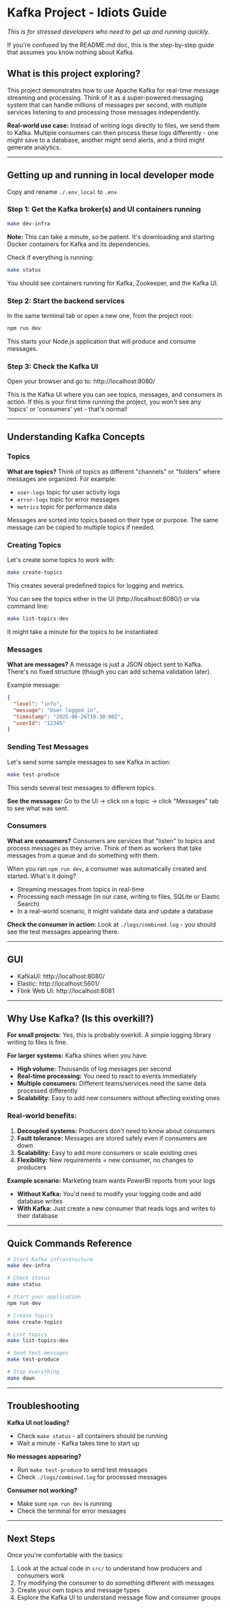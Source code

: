 # Kafka Project - Idiots Guide

_This is for stressed developers who need to get up and running quickly._

If you're confused by the README.md doc, this is the step-by-step guide that assumes you know nothing about Kafka.

## What is this project exploring?

This project demonstrates how to use Apache Kafka for real-time message streaming and processing. Think of it as a super-powered messaging system that can handle millions of messages per second, with multiple services listening to and processing those messages independently.

**Real-world use case:** Instead of writing logs directly to files, we send them to Kafka. Multiple consumers can then process these logs differently - one might save to a database, another might send alerts, and a third might generate analytics.

---

## Getting up and running in local developer mode

Copy and rename `./.env_local` to `.env`

### Step 1: Get the Kafka broker(s) and UI containers running

```bash
make dev-infra
```

**Note:** This can take a minute, so be patient. It's downloading and starting Docker containers for Kafka and its dependencies.

Check if everything is running:

```bash
make status
```

You should see containers running for Kafka, Zookeeper, and the Kafka UI.

### Step 2: Start the backend services

In the same terminal tab or open a new one, from the project root:

```bash
npm run dev
```

This starts your Node.js application that will produce and consume messages.

### Step 3: Check the Kafka UI

Open your browser and go to: http://localhost:8080/

This is the Kafka UI where you can see topics, messages, and consumers in action. If this is your first time running the project, you won't see any 'topics' or 'consumers' yet - that's normal!

---

## Understanding Kafka Concepts

### Topics

**What are topics?** Think of topics as different "channels" or "folders" where messages are organized. For example:

- `user-logs` topic for user activity logs
- `error-logs` topic for error messages
- `metrics` topic for performance data

Messages are sorted into topics based on their type or purpose. The same message can be copied to multiple topics if needed.

### Creating Topics

Let's create some topics to work with:

```bash
make create-topics
```

This creates several predefined topics for logging and metrics.

You can see the topics either in the UI (http://localhost:8080/) or via command line:

```bash
make list-topics-dev
```

It might take a minute for the topics to be instantiated

### Messages

**What are messages?** A message is just a JSON object sent to Kafka. There's no fixed structure (though you can add schema validation later).

Example message:

```json
{
  "level": "info",
  "message": "User logged in",
  "timestamp": "2025-06-26T10:30:00Z",
  "userId": "12345"
}
```

### Sending Test Messages

Let's send some sample messages to see Kafka in action:

```bash
make test-produce
```

This sends several test messages to different topics.

**See the messages:** Go to the UI → click on a topic → click "Messages" tab to see what was sent.

### Consumers

**What are consumers?** Consumers are services that "listen" to topics and process messages as they arrive. Think of them as workers that take messages from a queue and do something with them.

When you ran `npm run dev`, a consumer was automatically created and started. What's it doing?

- Streaming messages from topics in real-time
- Processing each message (in our case, writing to files, SQLite or Elastic Search)
- In a real-world scenario, it might validate data and update a database

**Check the consumer in action:** Look at `./logs/combined.log` - you should see the test messages appearing there.

---

## GUI

- KafkaUI: http://localhost:8080/
- Elastic: http://localhost:5601/
- Flink Web UI: http://localhost:8081

---

## Why Use Kafka? (Is this overkill?)

**For small projects:** Yes, this is probably overkill. A simple logging library writing to files is fine.

**For larger systems:** Kafka shines when you have:

- **High volume:** Thousands of log messages per second
- **Real-time processing:** You need to react to events immediately
- **Multiple consumers:** Different teams/services need the same data processed differently
- **Scalability:** Easy to add new consumers without affecting existing ones

### Real-world benefits:

1. **Decoupled systems:** Producers don't need to know about consumers
2. **Fault tolerance:** Messages are stored safely even if consumers are down
3. **Scalability:** Easy to add more consumers or scale existing ones
4. **Flexibility:** New requirements = new consumer, no changes to producers

**Example scenario:** Marketing team wants PowerBI reports from your logs

- **Without Kafka:** You'd need to modify your logging code and add database writes
- **With Kafka:** Just create a new consumer that reads logs and writes to their database

---

## Quick Commands Reference

```bash
# Start Kafka infrastructure
make dev-infra

# Check status
make status

# Start your application
npm run dev

# Create topics
make create-topics

# List topics
make list-topics-dev

# Send test messages
make test-produce

# Stop everything
make down
```

---

## Troubleshooting

**Kafka UI not loading?**

- Check `make status` - all containers should be running
- Wait a minute - Kafka takes time to start up

**No messages appearing?**

- Run `make test-produce` to send test messages
- Check `./logs/combined.log` for processed messages

**Consumer not working?**

- Make sure `npm run dev` is running
- Check the terminal for error messages

---

## Next Steps

Once you're comfortable with the basics:

1. Look at the actual code in `src/` to understand how producers and consumers work
2. Try modifying the consumer to do something different with messages
3. Create your own topics and message types
4. Explore the Kafka UI to understand message flow and consumer groups
